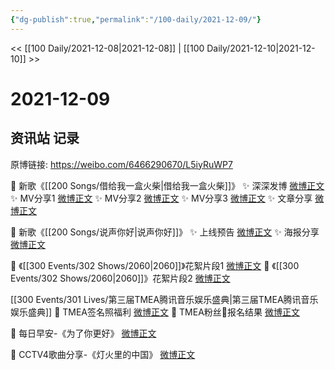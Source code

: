 ```yaml
---
{"dg-publish":true,"permalink":"/100-daily/2021-12-09/"}
---
```



<< [[100 Daily/2021-12-08\|2021-12-08]] | [[100 Daily/2021-12-10\|2021-12-10]] >>

# 2021-12-09

## 资讯站 记录

原博链接: https://weibo.com/6466290670/L5iyRuWP7

💫 新歌《[[200 Songs/借给我一盒火柴\|借给我一盒火柴]]》
✨ 深深发博 [微博正文](https://m.weibo.cn/6466290670/4712450064127306)
✨ MV分享1 [微博正文](https://m.weibo.cn/6466290670/4712446725459789)
✨ MV分享2 [微博正文](https://m.weibo.cn/6466290670/4712450538605923)
✨ MV分享3 [微博正文](https://m.weibo.cn/6466290670/4712521753955791)
✨ 文章分享 [微博正文](https://m.weibo.cn/6466290670/4712506758529095)

💫 新歌《[[200 Songs/说声你好\|说声你好]]》
✨ 上线预告 [微博正文](https://m.weibo.cn/6466290670/4712438224390283)
✨ 海报分享 [微博正文](https://m.weibo.cn/6466290670/4712623147584159)

💫 《[[300 Events/302 Shows/2060\|2060]]》花絮片段1 [微博正文](https://m.weibo.cn/6466290670/4712456277200925)
💫 《[[300 Events/302 Shows/2060\|2060]]》花絮片段2 [微博正文](https://m.weibo.cn/6466290670/4712459463560161)

[[300 Events/301 Lives/第三届TMEA腾讯音乐娱乐盛典\|第三届TMEA腾讯音乐娱乐盛典]]
💫 TMEA签名照福利 [微博正文](https://m.weibo.cn/6466290670/4712577974928806)
💫 TMEA粉丝🎫报名结果 [微博正文](https://m.weibo.cn/6466290670/4712407265708840)

💫 每日早安-《为了你更好》 [微博正文](https://m.weibo.cn/6466290670/4712405215216828)

💫 CCTV4歌曲分享-《灯火里的中国》 [微博正文](https://m.weibo.cn/6466290670/4712457283832356)
